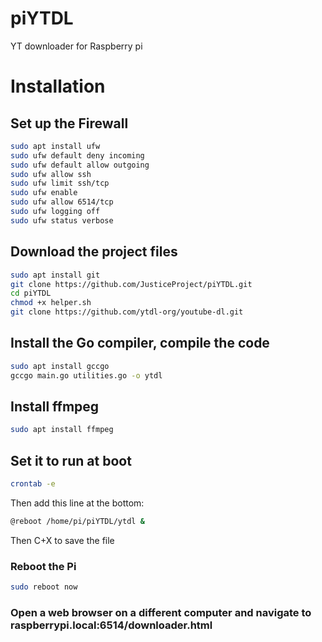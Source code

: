 # piYTDL
YT downloader for Raspberry pi

# Installation
## Set up the Firewall
```bash
sudo apt install ufw
sudo ufw default deny incoming
sudo ufw default allow outgoing
sudo ufw allow ssh
sudo ufw limit ssh/tcp
sudo ufw enable
sudo ufw allow 6514/tcp
sudo ufw logging off
sudo ufw status verbose
```
## Download the project files
```bash
sudo apt install git
git clone https://github.com/JusticeProject/piYTDL.git
cd piYTDL
chmod +x helper.sh
git clone https://github.com/ytdl-org/youtube-dl.git
```
## Install the Go compiler, compile the code
```bash
sudo apt install gccgo
gccgo main.go utilities.go -o ytdl
```
## Install ffmpeg
```bash
sudo apt install ffmpeg
```
## Set it to run at boot
```bash
crontab -e
```
Then add this line at the bottom:
```bash
@reboot /home/pi/piYTDL/ytdl &
```
Then C+X to save the file
### Reboot the Pi
```bash
sudo reboot now
```
### Open a web browser on a different computer and navigate to raspberrypi.local:6514/downloader.html
